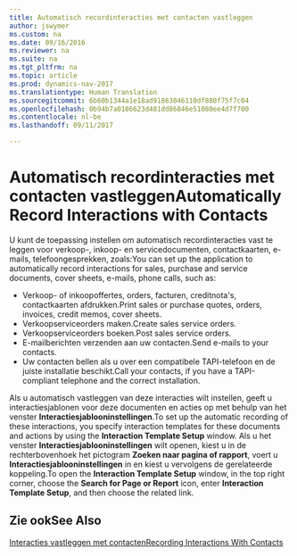 ```yaml
---
title: Automatisch recordinteracties met contacten vastleggen
author: jswymer
ms.custom: na
ms.date: 09/16/2016
ms.reviewer: na
ms.suite: na
ms.tgt_pltfrm: na
ms.topic: article
ms.prod: dynamics-nav-2017
ms.translationtype: Human Translation
ms.sourcegitcommit: 6b60b1344a1e18ad91863046110df880f75f7c04
ms.openlocfilehash: 0b94b7a0186623d481dd86846e51080ee4d7f700
ms.contentlocale: nl-be
ms.lasthandoff: 09/11/2017

---
```

# <a name="automatically-record-interactions-with-contacts"></a><span data-ttu-id="2c52a-102">Automatisch recordinteracties met contacten vastleggen</span><span class="sxs-lookup"><span data-stu-id="2c52a-102">Automatically Record Interactions with Contacts</span></span>
<span data-ttu-id="2c52a-103">U kunt de toepassing instellen om automatisch recordinteracties vast te leggen voor verkoop-, inkoop- en servicedocumenten, contactkaarten, e-mails, telefoongesprekken, zoals:</span><span class="sxs-lookup"><span data-stu-id="2c52a-103">You can set up the application to automatically record interactions for sales, purchase and service documents, cover sheets, e-mails, phone calls, such as:</span></span>

* <span data-ttu-id="2c52a-104">Verkoop- of inkoopoffertes, orders, facturen, creditnota's, contactkaarten afdrukken.</span><span class="sxs-lookup"><span data-stu-id="2c52a-104">Print sales or purchase quotes, orders, invoices, credit memos, cover sheets.</span></span>
* <span data-ttu-id="2c52a-105">Verkoopserviceorders maken.</span><span class="sxs-lookup"><span data-stu-id="2c52a-105">Create sales service orders.</span></span>
* <span data-ttu-id="2c52a-106">Verkoopserviceorders boeken.</span><span class="sxs-lookup"><span data-stu-id="2c52a-106">Post sales service orders.</span></span>
* <span data-ttu-id="2c52a-107">E-mailberichten verzenden aan uw contacten.</span><span class="sxs-lookup"><span data-stu-id="2c52a-107">Send e-mails to your contacts.</span></span>
* <span data-ttu-id="2c52a-108">Uw contacten bellen als u over een compatibele TAPI-telefoon en de juiste installatie beschikt.</span><span class="sxs-lookup"><span data-stu-id="2c52a-108">Call your contacts, if you have a TAPI-compliant telephone and the correct installation.</span></span>

<span data-ttu-id="2c52a-109">Als u automatisch vastleggen van deze interacties wilt instellen, geeft u interactiesjablonen voor deze documenten en acties op met behulp van het venster **Interactiesjablooninstellingen**.</span><span class="sxs-lookup"><span data-stu-id="2c52a-109">To set up the automatic recording of these interactions, you specify interaction templates for these documents and actions by using the **Interaction Template Setup** window.</span></span> <span data-ttu-id="2c52a-110">Als u het venster **Interactiesjablooninstellingen** wilt openen, kiest u in de rechterbovenhoek het pictogram **Zoeken naar pagina of rapport**, voert u **Interactiesjablooninstellingen** in en kiest u vervolgens de gerelateerde koppeling.</span><span class="sxs-lookup"><span data-stu-id="2c52a-110">To open the **Interaction Template Setup** window, in the top right corner, choose the **Search for Page or Report** icon, enter **Interaction Template Setup**, and then choose the related link.</span></span>

## <a name="see-also"></a><span data-ttu-id="2c52a-111">Zie ook</span><span class="sxs-lookup"><span data-stu-id="2c52a-111">See Also</span></span>
[<span data-ttu-id="2c52a-112">Interacties vastleggen met contacten</span><span class="sxs-lookup"><span data-stu-id="2c52a-112">Recording Interactions With Contacts</span></span>](marketing-interactions.md)  

